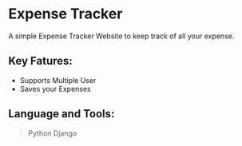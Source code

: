 # Expense Tracker

A simple Expense Tracker Website to keep track of all your expense.

## Key Fatures:
- Supports Multiple User 
- Saves your Expenses 


## Language and Tools:
> Python
> Django
